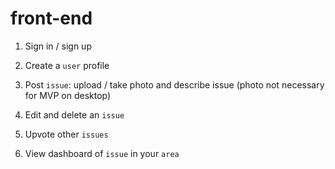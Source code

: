 # front-end

1. Sign in / sign up

2. Create a `user` profile

3. Post `issue`: upload / take photo and describe issue (photo not necessary for MVP on desktop)

4. Edit and delete an `issue`

5. Upvote other `issues`

6. View dashboard of `issue` in your `area`
